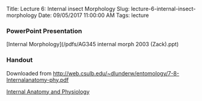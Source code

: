 Title: Lecture 6: Internal insect Morphology
Slug: lecture-6-internal-insect-morphology
Date: 09/05/2017 11:00:00 AM
Tags: lecture


### PowerPoint Presentation
[Internal Morphology](/pdfs/AG345 internal morph 2003 (Zack).ppt)

### Handout
Downloaded from <http://web.csulb.edu/~dlunderw/entomology/7-8-Internalanatomy-phy.pdf>

[Internal Anatomy and Physiology](/pdfs/intAnatomy.pdf)
